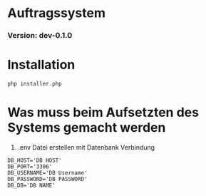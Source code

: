 # Auftragssystem
### Version: dev-0.1.0

# Installation


```bash
php installer.php
```

# Was muss beim Aufsetzten des Systems gemacht werden
1. .env Datei erstellen mit Datenbank Verbindung
```dotenv
DB_HOST='DB HOST'
DB_PORT='3306'
DB_USERNAME='DB Username'
DB_PASSWORD='DB PASSWORD'
DB_DB='DB NAME'
```
